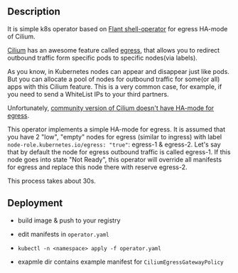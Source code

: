 ## Description

It is simple k8s operator based on [Flant shell-operator](https://github.com/flant/shell-operator) for egress HA-mode of Cilium.

[Cilium](https://cilium.io/) has an awesome feature called [egress](https://docs.cilium.io/en/stable/network/egress-gateway/), that allows you to redirect outbound traffic form specific pods to specific nodes(via labels). 

As you know, in Kubernetes nodes can appear and disappear just like pods. But you can allocate a pool of nodes for outbound traffic for some(or all) apps with this Cilium feature. This is a very common case, for example, if you need to send a WhiteList IPs to your third partners. 

Unfortunately, [community version of Cilium doesn't have HA-mode for egress](https://github.com/cilium/cilium/issues/18230).

This operator implements a simple HA-mode for egress. It is assumed that you have 2 "low", "empty" nodes for egress (similar to ingress) with label `node-role.kubernetes.io/egress: "true"`: egress-1 & egress-2. Let's say that by default the node for egress outbound traffic is called egress-1. If this node goes into state "Not Ready", this operator will override all manifests for egress and replace this node there with reserve egress-2. 

This process takes about 30s.

## Deployment

- build image & push to your registry

- edit manifests in `operator.yaml`

- `kubectl -n <namespace> apply -f operator.yaml`

- exapmle dir contains example manifest for `CiliumEgressGatewayPolicy`
